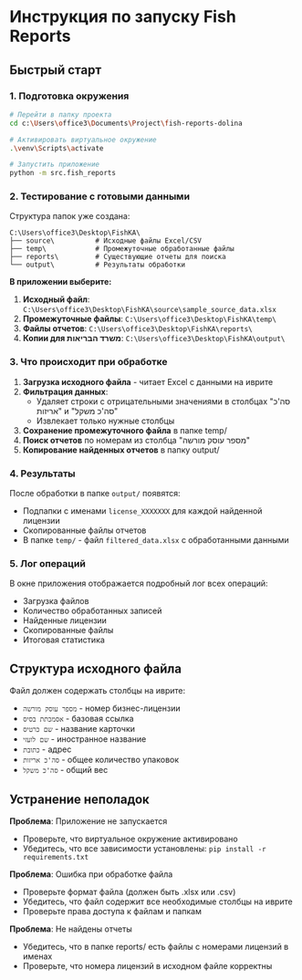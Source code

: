 # Инструкция по запуску Fish Reports

## Быстрый старт

### 1. Подготовка окружения
```bash
# Перейти в папку проекта
cd c:\Users\office3\Documents\Project\fish-reports-dolina

# Активировать виртуальное окружение
.\venv\Scripts\activate

# Запустить приложение
python -m src.fish_reports
```

### 2. Тестирование с готовыми данными

Структура папок уже создана:
```
C:\Users\office3\Desktop\FishKA\
├── source\          # Исходные файлы Excel/CSV
├── temp\            # Промежуточные обработанные файлы  
├── reports\         # Существующие отчеты для поиска
└── output\          # Результаты обработки
```

**В приложении выберите:**
1. **Исходный файл**: `C:\Users\office3\Desktop\FishKA\source\sample_source_data.xlsx`
2. **Промежуточные файлы**: `C:\Users\office3\Desktop\FishKA\temp\`
3. **Файлы отчетов**: `C:\Users\office3\Desktop\FishKA\reports\`
4. **Копии для משרד הבריאות**: `C:\Users\office3\Desktop\FishKA\output\`

### 3. Что происходит при обработке

1. **Загрузка исходного файла** - читает Excel с данными на иврите
2. **Фильтрация данных**:
   - Удаляет строки с отрицательными значениями в столбцах "סה'כ אריזות" и "סה'כ משקל"
   - Извлекает только нужные столбцы
3. **Сохранение промежуточного файла** в папке temp/
4. **Поиск отчетов** по номерам из столбца "מספר עוסק מורשה"
5. **Копирование найденных отчетов** в папку output/

### 4. Результаты

После обработки в папке `output/` появятся:
- Подпапки с именами `license_XXXXXXX` для каждой найденной лицензии
- Скопированные файлы отчетов
- В папке `temp/` - файл `filtered_data.xlsx` с обработанными данными

### 5. Лог операций

В окне приложения отображается подробный лог всех операций:
- Загрузка файлов
- Количество обработанных записей
- Найденные лицензии
- Скопированные файлы
- Итоговая статистика

## Структура исходного файла

Файл должен содержать столбцы на иврите:
- `מספר עוסק מורשה` - номер бизнес-лицензии
- `אסמכתת בסיס` - базовая ссылка
- `שם כרטיס` - название карточки
- `שם לועזי` - иностранное название
- `כתובת` - адрес
- `סה'כ אריזות` - общее количество упаковок
- `סה'כ משקל` - общий вес

## Устранение неполадок

**Проблема**: Приложение не запускается
- Проверьте, что виртуальное окружение активировано
- Убедитесь, что все зависимости установлены: `pip install -r requirements.txt`

**Проблема**: Ошибка при обработке файла
- Проверьте формат файла (должен быть .xlsx или .csv)
- Убедитесь, что файл содержит все необходимые столбцы на иврите
- Проверьте права доступа к файлам и папкам

**Проблема**: Не найдены отчеты
- Убедитесь, что в папке reports/ есть файлы с номерами лицензий в именах
- Проверьте, что номера лицензий в исходном файле корректны
